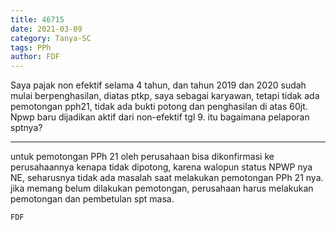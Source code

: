 ```yaml
---
title: 46715
date: 2021-03-09
category: Tanya-SC
tags: PPh
author: FDF
---
```


Saya pajak non efektif selama 4 tahun, dan tahun 2019 dan 2020 sudah mulai berpenghasilan, diatas ptkp, saya sebagai karyawan, tetapi tidak ada pemotongan pph21, tidak ada bukti potong dan penghasilan di atas 60jt. Npwp baru dijadikan aktif dari non-efektif tgl 9. itu bagaimana pelaporan sptnya?

---

untuk pemotongan PPh 21 oleh perusahaan bisa dikonfirmasi ke perusahaannya kenapa tidak dipotong, karena walopun status NPWP nya NE, seharusnya tidak ada masalah saat melakukan pemotongan PPh 21 nya. jika memang belum dilakukan pemotongan, perusahaan harus melakukan pemotongan dan pembetulan spt masa.

`FDF`
